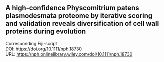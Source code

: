 ## A high-confidence Physcomitrium patens plasmodesmata proteome by iterative scoring and validation reveals diversification of cell wall proteins during evolution
Corresponding Fiji-script   
DOI: https://doi.org/10.1111/nph.18730  
URL: https://nph.onlinelibrary.wiley.com/doi/10.1111/nph.18730  
